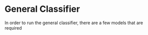 # General Classifier

In order to run the general classifier, there are a few models that are required
